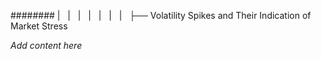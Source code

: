 ######## |   |   |   |   |   |   |   ├── Volatility Spikes and Their Indication of Market Stress

*Add content here*